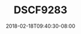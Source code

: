---
title: DSCF9283
date: 2018-02-18T09:40:30-08:00
draft: false
location: Mt. Rainier, WA
img_url: https://d17enza3bfujl8.cloudfront.net/DSCF9283.jpg
original_fn: ""
tags:
- Mt. Rainier, WA
- Olives
- dogs

---